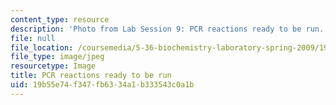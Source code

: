 ```yaml
---
content_type: resource
description: 'Photo from Lab Session 9: PCR reactions ready to be run.'
file: null
file_location: /coursemedia/5-36-biochemistry-laboratory-spring-2009/19b55e74f347fb6334a1b333543c0a1b_Lab9_2.jpg
file_type: image/jpeg
resourcetype: Image
title: PCR reactions ready to be run
uid: 19b55e74-f347-fb63-34a1-b333543c0a1b
---
```

